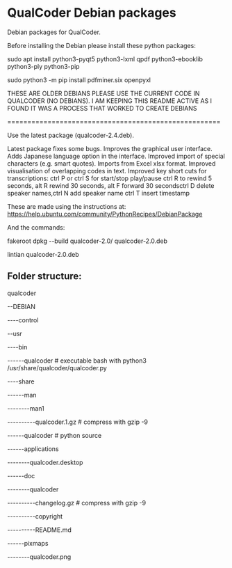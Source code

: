 # QualCoder Debian packages


Debian packages for QualCoder.

Before installing the Debian please install these python packages:

sudo apt install python3-pyqt5 python3-lxml qpdf python3-ebooklib  python3-ply python3-pip

sudo python3 -m pip install pdfminer.six openpyxl

THESE ARE OLDER DEBIANS PLEASE USE THE CURRENT CODE IN QUALCODER (NO DEBIANS).
I AM KEEPING THIS README ACTIVE AS I FOUND IT WAS A PROCESS THAT WORKED TO CREATE DEBIANS

=====================================================

Use the latest package (qualcoder-2.4.deb). 

Latest package fixes some bugs. Improves the graphical user interface. Adds Japanese language option in the interface. Improved import of special characters (e.g. smart quotes). Imports from Excel xlsx format. Improved visualisation of overlapping codes in text. Improved key short cuts for transcriptions: ctrl P or ctrl S for start/stop play/pause  ctrl R to rewind 5 seconds, alt R rewind 30 seconds, alt F forward 30 secondsctrl D delete speaker names,ctrl N add speaker name ctrl T insert timestamp

These are made using the instructions at: https://help.ubuntu.com/community/PythonRecipes/DebianPackage

And the commands:

fakeroot dpkg --build qualcoder-2.0/ qualcoder-2.0.deb

lintian qualcoder-2.0.deb

## Folder structure:

qualcoder

--DEBIAN

----control

--usr

----bin

------qualcoder   # executable bash with python3 /usr/share/qualcoder/qualcoder.py

----share

------man

--------man1

----------qualcoder.1.gz  # compress with gzip -9

------qualcoder     # python source

------applications

--------qualcoder.desktop

------doc

--------qualcoder

----------changelog.gz   # compress with gzip -9

----------copyright

----------README.md

------pixmaps

--------qualcoder.png
